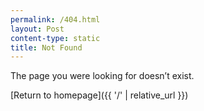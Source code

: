 ```yaml
---
permalink: /404.html
layout: Post
content-type: static
title: Not Found
---
```

The page you were looking for doesn’t exist.

[Return to homepage]({{ '/' | relative_url }})
